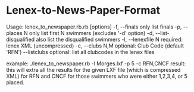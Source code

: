 # Lenex-to-News-Paper-Format

Usage: lenex_to_newspaper.rb.rb [options]
    -f, --finals                     only list finals
    -p, --places N                   only list first N swimmers (excludes '-d' option)
    -d, --list-disqualified          also list the disqualified swimmers 
    -l, --lenexfile N                required: lenex XML (uncompressed)
    -c, --clubs N,M                  optional: Club Code (default 'RFN')
        --listclubs                  optional: list all clubcodes in the lenex files


example: ./lenex_to_newspaper.rb -l Morges.lxf  -p 5 -c RFN,CNCF 
result: this will extra all the results for the given LXF file (which is compressed XML) for RFN and CNCF for those swimmers who were either 1,2,3,4, or 5 placed.